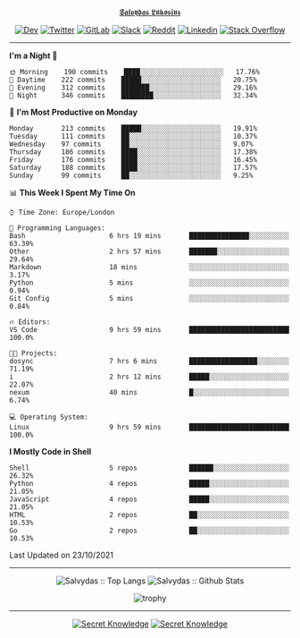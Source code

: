 <div align="center">
  
[𝕾𝖆𝖑𝖛𝖞𝖉𝖆𝖘 𝕷𝖚𝖐𝖔𝖘𝖎𝖚𝖘](https://git.io/JJwwg)
  
[![Dev](https://img.shields.io/badge/-DEV-222222?style=flat-square&logo=dev.to&logoColor=white&link=https://dev.to/sso/)](https://dev.to/sso/)
[![Twitter](https://img.shields.io/badge/-Twitter-222222?style=flat-square&logo=twitter&logoColor=white&link=https://twitter.com/digital_wizz/)](https://twitter.com/digital_wizz/)
[![GitLab](https://img.shields.io/badge/-GitLab-222222?style=flat-square&logo=GitLab&logoColor=white&link=https://gitlab.com/ss-o/)](https://gitlab.com/ss-o/)
[![Slack](https://img.shields.io/badge/-Slack-222222?style=flat-square&logo=Slack&logoColor=white&link=https://digital-teams.slack.com/)](https://digital-teams.slack.com/)
[![Reddit](https://img.shields.io/badge/-Reddit-222222?style=flat-square&logo=Reddit&logoColor=white&link=https://https://www.reddit.com/user/ss-o/)](https://www.reddit.com/user/ss-o/)
[![Linkedin](https://img.shields.io/badge/-LinkedIn-222222?style=flat-square&logo=Linkedin&logoColor=white&link=https://www.linkedin.com/in/digital-clouds/)](https://www.linkedin.com/in/digital-clouds/)
[![Stack Overflow](https://img.shields.io/badge/-Stack%20Overflow-222222?style=flat-square&logo=stack-overflow&logoColor=white&link=https://stackoverflow.com/users/13893752/salvydas-lukosius)](https://stackoverflow.com/users/13893752/salvydas-lukosius)
  
</div>

---

<!--START_SECTION:waka-->
**I'm a Night 🦉** 

```text
🌞 Morning    190 commits    ████░░░░░░░░░░░░░░░░░░░░░   17.76% 
🌆 Daytime    222 commits    █████░░░░░░░░░░░░░░░░░░░░   20.75% 
🌃 Evening    312 commits    ███████░░░░░░░░░░░░░░░░░░   29.16% 
🌙 Night      346 commits    ████████░░░░░░░░░░░░░░░░░   32.34%

```
📅 **I'm Most Productive on Monday** 

```text
Monday       213 commits    █████░░░░░░░░░░░░░░░░░░░░   19.91% 
Tuesday      111 commits    ██░░░░░░░░░░░░░░░░░░░░░░░   10.37% 
Wednesday    97 commits     ██░░░░░░░░░░░░░░░░░░░░░░░   9.07% 
Thursday     186 commits    ████░░░░░░░░░░░░░░░░░░░░░   17.38% 
Friday       176 commits    ████░░░░░░░░░░░░░░░░░░░░░   16.45% 
Saturday     188 commits    ████░░░░░░░░░░░░░░░░░░░░░   17.57% 
Sunday       99 commits     ██░░░░░░░░░░░░░░░░░░░░░░░   9.25%

```


📊 **This Week I Spent My Time On** 

```text
⌚︎ Time Zone: Europe/London

💬 Programming Languages: 
Bash                     6 hrs 19 mins       ███████████████░░░░░░░░░░   63.39% 
Other                    2 hrs 57 mins       ███████░░░░░░░░░░░░░░░░░░   29.64% 
Markdown                 18 mins             ░░░░░░░░░░░░░░░░░░░░░░░░░   3.17% 
Python                   5 mins              ░░░░░░░░░░░░░░░░░░░░░░░░░   0.94% 
Git Config               5 mins              ░░░░░░░░░░░░░░░░░░░░░░░░░   0.84%

🔥 Editors: 
VS Code                  9 hrs 59 mins       █████████████████████████   100.0%

🐱‍💻 Projects: 
dosync                   7 hrs 6 mins        █████████████████░░░░░░░░   71.19% 
i                        2 hrs 12 mins       █████░░░░░░░░░░░░░░░░░░░░   22.07% 
nexum                    40 mins             █░░░░░░░░░░░░░░░░░░░░░░░░   6.74%

💻 Operating System: 
Linux                    9 hrs 59 mins       █████████████████████████   100.0%

```

**I Mostly Code in Shell** 

```text
Shell                    5 repos             ██████░░░░░░░░░░░░░░░░░░░   26.32% 
Python                   4 repos             █████░░░░░░░░░░░░░░░░░░░░   21.05% 
JavaScript               4 repos             █████░░░░░░░░░░░░░░░░░░░░   21.05% 
HTML                     2 repos             ██░░░░░░░░░░░░░░░░░░░░░░░   10.53% 
Go                       2 repos             ██░░░░░░░░░░░░░░░░░░░░░░░   10.53%

```



 Last Updated on 23/10/2021
<!--END_SECTION:waka-->

---

<div align=center>

![Salvydas :: Top Langs](https://github-readme-stats.vercel.app/api/top-langs/?username=ss-o&langs_count=8&card_width=300&theme=blue-green&layout=compact)
![Salvydas :: Github Stats](https://github-readme-stats.vercel.app/api?username=ss-o&theme=blue-green&layout=compact&no-frame=true)
 
![trophy](https://github-profile-trophy.vercel.app/?username=ss-o&theme=darkhub&rank=SSS,SS,S,AAA,AA,A,B,C&no-frame=true)

---

[![Secret Knowledge](https://github-readme-stats.vercel.app/api/pin/?username=github&repo=government.github.com&card_width=150&theme=blue-green&layout=compact)](https://github.com/github/government.github.com)
[![Secret Knowledge](https://github-readme-stats.vercel.app/api/pin/?username=ss-o&repo=the-book-of-secret-knowledge&card_width=150&theme=blue-green&layout=compact)](https://github.com/ss-o/the-book-of-secret-knowledge)

</div>
